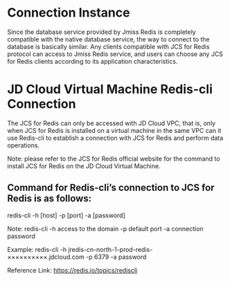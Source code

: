 # Connection Instance

Since the database service provided by Jmiss Redis is completely compatible with the native database service, the way to connect to the database is basically similar. Any clients compatible with JCS for Redis protocol can access to Jmiss Redis service, and users can choose any JCS for Redis clients according to its application characteristics.


# JD Cloud Virtual Machine Redis-cli Connection

The JCS for Redis can only be accessed with JD Cloud VPC, that is, only when JCS for Redis is installed on a virtual machine in the same VPC can it use Redis-cli to establish a connection with JCS for Redis and perform data operations.

Note: please refer to the JCS for Redis official website for the command to install JCS for Redis on the JD Cloud Virtual Machine.

## Command for Redis-cli’s connection to JCS for Redis is as follows:

redis-cli -h [host] -p [port] -a [password]

Note: redis-cli -h access to the domain -p default port -a connection password

Example: redis-cli -h jredis-cn-north-1-prod-redis-××××××××××.jdcloud.com -p 6379 -a password

Reference Link: https://redis.io/topics/rediscli

